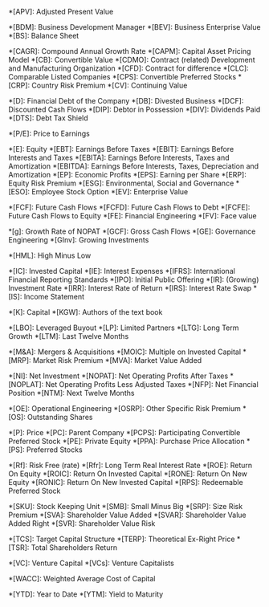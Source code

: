 *[APV]: Adjusted Present Value

*[BDM]: Business Development Manager
*[BEV]: Business Enterprise Value
*[BS]: Balance Sheet

*[CAGR]: Compound Annual Growth Rate
*[CAPM]: Capital Asset Pricing Model
*[CB]: Convertible Value
*[CDMO]: Contract (related) Development and Manufacturing Organization
*[CFD]: Contract for difference
*[CLC]: Comparable Listed Companies
*[CPS]: Convertible Preferred Stocks 
*[CRP]: Country Risk Premium
*[CV]: Continuing Value

*[D]: Financial Debt of the Company
*[DB]: Divested Business
*[DCF]: Discounted Cash Flows
*[DIP]: Debtor in Possession
*[DIV]: Dividends Paid
*[DTS]: Debt Tax Shield

*[P/E]: Price to Earnings
<!--
*[E]: Earnings
-->
*[E]: Equity
*[EBT]: Earnings Before Taxes
*[EBIT]: Earnings Before Interests and Taxes
*[EBITA]: Earnings Before Interests, Taxes and Amortization
*[EBITDA]: Earnings Before Interests, Taxes, Depreciation and Amortization
*[EP]: Economic Profits
*[EPS]: Earning per Share
*[ERP]: Equity Risk Premium
*[ESG]: Environmental, Social and Governance
*[ESO]: Employee Stock Option
*[EV]: Enterprise Value

*[FCF]: Future Cash Flows
*[FCFD]: Future Cash Flows to Debt
*[FCFE]: Future Cash Flows to Equity
*[FE]: Financial Engineering
*[FV]: Face value

*[g]: Growth Rate of NOPAT
*[GCF]: Gross Cash Flows
*[GE]: Governance Engineering
*[GInv]: Growing Investments

*[HML]: High Minus Low

*[IC]: Invested Capital
*[IE]: Interest Expenses
*[IFRS]: International Financial Reporting Standards
*[IPO]: Initial Public Offering
*[IR]: (Growing) Investment Rate
*[IRR]: Interest Rate of Return
*[IRS]: Interest Rate Swap
*[IS]: Income Statement

*[K]: Capital
*[KGW]:  Authors of the text book

*[LBO]: Leveraged Buyout
*[LP]: Limited Partners
*[LTG]: Long Term Growth
*[LTM]: Last Twelve Months

*[M&A]: Mergers & Acquisitions
*[MOIC]: Multiple on Invested Capital
*[MRP]: Market Risk Premium
*[MVA]: Market Value Added

*[NI]: Net Investment
*[NOPAT]: Net Operating Profits After Taxes
*[NOPLAT]: Net Operating Profits Less Adjusted Taxes
*[NFP]: Net Financial Position
*[NTM]: Next Twelve Months

*[OE]: Operational Engineering
*[OSRP]: Other Specific Risk Premium
*[OS]: Outstanding Shares

*[P]: Price
*[PC]: Parent Company
*[PCPS]: Participating Convertible Preferred Stock
*[PE]: Private Equity
*[PPA]: Purchase Price Allocation
*[PS]: Preferred Stocks

*[Rf]: Risk Free (rate)
*[Rfr]: Long Term Real Interest Rate
*[ROE]: Return On Equity
*[ROIC]: Return On Invested Capital
*[RONE]: Return On New Equity
*[RONIC]: Return On New Invested Capital
*[RPS]: Redeemable Preferred Stock

*[SKU]: Stock Keeping Unit
*[SMB]: Small Minus Big
*[SRP]: Size Risk Premium
*[SVA]: Shareholder Value Added
*[SVAR]: Shareholder Value Added Right
*[SVR]: Shareholder Value Risk

*[TCS]: Target Capital Structure
*[TERP]: Theoretical Ex-Right Price
*[TSR]: Total Shareholders Return

*[VC]: Venture Capital
*[VCs]: Venture Capitalists

*[WACC]: Weighted Average Cost of Capital

*[YTD]: Year to Date
*[YTM]: Yield to Maturity